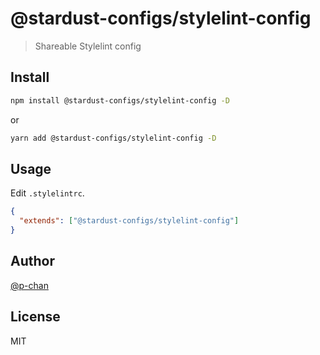 # @stardust-configs/stylelint-config

> Shareable Stylelint config

## Install

```sh
npm install @stardust-configs/stylelint-config -D
```

or

```sh
yarn add @stardust-configs/stylelint-config -D
```

## Usage

Edit `.stylelintrc`.

```json
{
  "extends": ["@stardust-configs/stylelint-config"]
}
```

## Author

[@p-chan](https://github.com/p-chan)

## License

MIT
